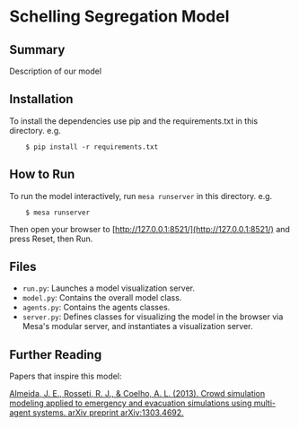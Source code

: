 # Schelling Segregation Model

## Summary

Description of our model

## Installation

To install the dependencies use pip and the requirements.txt in this directory. e.g.

```
    $ pip install -r requirements.txt
```

## How to Run

To run the model interactively, run ``mesa runserver`` in this directory. e.g.

```
    $ mesa runserver
```

Then open your browser to [http://127.0.0.1:8521/](http://127.0.0.1:8521/) and press Reset, then Run.

## Files

* ``run.py``: Launches a model visualization server.
* ``model.py``: Contains the overall model class.
* ``agents.py``: Contains the agents classes.
* ``server.py``: Defines classes for visualizing the model in the browser via Mesa's modular server, and instantiates a visualization server.

## Further Reading

Papers that inspire this model:

[Almeida, J. E., Rosseti, R. J., & Coelho, A. L. (2013). Crowd simulation modeling applied to emergency and evacuation simulations using multi-agent systems. arXiv preprint arXiv:1303.4692.
](https://arxiv.org/abs/1303.4692)